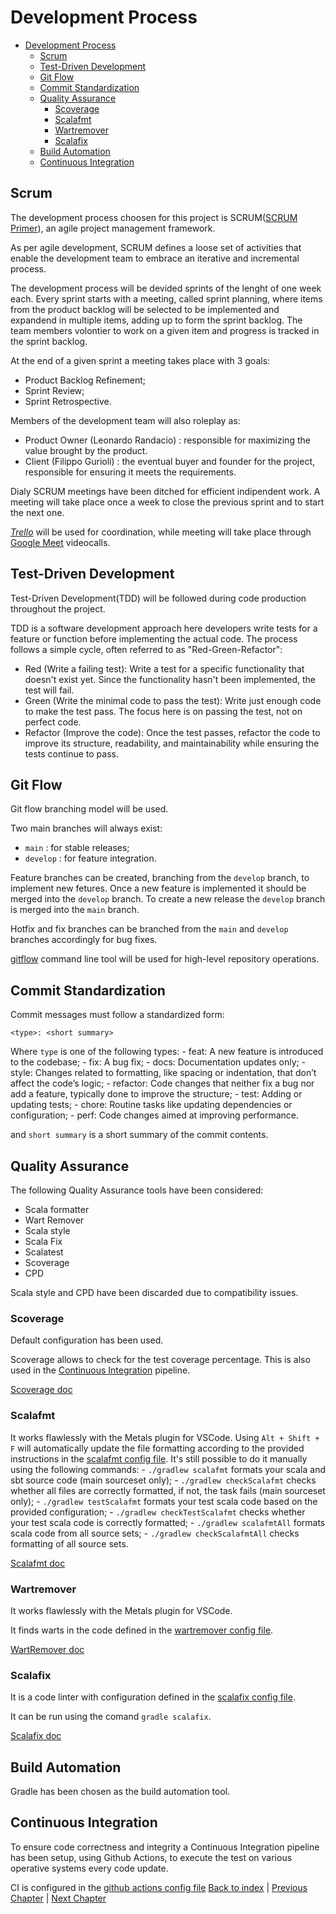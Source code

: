 # Development Process

- [Development Process](#development-process)
  - [Scrum](#scrum)
  - [Test-Driven Development](#test-driven-development)
  - [Git Flow](#git-flow)
  - [Commit Standardization](#commit-standardization)
  - [Quality Assurance](#quality-assurance)
    - [Scoverage](#scoverage)
    - [Scalafmt](#scalafmt)
    - [Wartremover](#wartremover)
    - [Scalafix](#scalafix)
  - [Build Automation](#build-automation)
  - [Continuous Integration](#continuous-integration)

## Scrum

The development process choosen for this project is SCRUM([SCRUM Primer](https://scrumprimer.org/)), an agile project management framework.

As per agile development, SCRUM defines a loose set of activities that enable the development team to embrace an iterative and incremental process.

The development process will be devided sprints of the lenght of one week each. Every sprint starts with a meeting, called sprint planning, where items from the product backlog will be selected to be implemented and expandend in multiple items, adding up to form the sprint backlog. The team members volontier to work on a given item and progress is tracked in the sprint backlog.

At the end of a given sprint a meeting takes place with 3 goals:

- Product Backlog Refinement;
- Sprint Review;
- Sprint Retrospective.

Members of the development team will also roleplay as:

- Product Owner (Leonardo Randacio) : responsible for maximizing the value brought by the product.
- Client (Filippo Gurioli) : the eventual buyer and founder for the project, responsible for ensuring it meets the requirements.

Dialy SCRUM meetings have been ditched for efficient indipendent work. A meeting will take place once a week to close the previous sprint and to start the next one.

[_Trello_](https://trello.com/) will be used for coordination, while meeting will take place through [Google Meet](https://meet.google.com/) videocalls.

## Test-Driven Development

Test-Driven Development(TDD) will be followed during code production throughout the project.

TDD is a software development approach here developers write tests for a feature or function before implementing the actual code. The process follows a simple cycle, often referred to as "Red-Green-Refactor":

- Red (Write a failing test): Write a test for a specific functionality that doesn't exist yet. Since the functionality hasn't been implemented, the test will fail.
- Green (Write the minimal code to pass the test): Write just enough code to make the test pass. The focus here is on passing the test, not on perfect code.
- Refactor (Improve the code): Once the test passes, refactor the code to improve its structure, readability, and maintainability while ensuring the tests continue to pass.

## Git Flow

Git flow branching model will be used.

Two main branches will always exist:

- `main` : for stable releases;
- `develop` : for feature integration.

Feature branches can be created, branching from the `develop` branch, to implement new fetures. Once a new feature is implemented it should be merged into the `develop` branch. To create a new release the `develop` branch is merged into the `main` branch.

Hotfix and fix branches can be branched from the `main` and `develop` branches accordingly for bug fixes.

[gitflow](https://pypi.org/project/gitflow/) command line tool will be used for high-level repository operations.

## Commit Standardization

Commit messages must follow a standardized form:

```none
<type>: <short summary>
```

Where `type` is one of the following types:
    - feat: A new feature is introduced to the codebase;
    - fix: A bug fix;
    - docs: Documentation updates only;
    - style: Changes related to formatting, like spacing or indentation, that don’t affect the code’s logic;
    - refactor: Code changes that neither fix a bug nor add a feature, typically done to improve the structure;
    - test: Adding or updating tests;
    - chore: Routine tasks like updating dependencies or configuration;
    - perf: Code changes aimed at improving performance.

and `short summary` is a short summary of the commit contents.

## Quality Assurance

The following Quality Assurance tools have been considered:

- Scala formatter  
- Wart Remover  
- Scala style  
- Scala Fix  
- Scalatest  
- Scoverage
- CPD

Scala style and CPD have been discarded due to compatibility issues.

### Scoverage

Default configuration has been used.

Scoverage allows to check for the test coverage percentage. This is also used in the [Continuous Integration](#continuous-integration) pipeline.

[Scoverage doc](https://github.com/scoverage/gradle-scoverage)

### Scalafmt

It works flawlessly with the Metals plugin for VSCode. Using `Alt + Shift + F` will automatically update the file formatting according to the provided instructions in the [scalafmt config file](../../app/configs/.scalafmt.conf).
It's still possible to do it manually using the following commands:
    - `./gradlew scalafmt` formats your scala and sbt source code (main sourceset only);
    - `./gradlew checkScalafmt` checks whether all files are correctly formatted, if not, the task fails (main sourceset only);
    - `./gradlew testScalafmt` formats your test scala code based on the provided configuration;
    - `./gradlew checkTestScalafmt` checks whether your test scala code is correctly formatted;
    - `./gradlew scalafmtAll` formats scala code from all source sets;
    - `./gradlew checkScalafmtAll` checks formatting of all source sets.

[Scalafmt doc](https://scalameta.org/scalafmt/)

### Wartremover

It works flawlessly with the Metals plugin for VSCode.

It finds warts in the code defined in the [wartremover config file](../../app/configs/.wartremover.conf).

[WartRemover doc](https://www.wartremover.org)

### Scalafix

It is a code linter with configuration defined in the [scalafix config file](../../app/configs/.scalafix.conf).

It can be run using the comand `gradle scalafix`.

[Scalafix doc](https://scalacenter.github.io/scalafix/)

## Build Automation

Gradle has been chosen as the build automation tool.

## Continuous Integration

To ensure code correctness and integrity a Continuous Integration pipeline has been setup, using Github Actions, to execute the test on various operative systems every code update.

CI is configured in the [github actions config file](../../.github/workflows/ci.yml)
[Back to index](../index.md) |
[Previous Chapter](../introduction/index.md) |
[Next Chapter](../requirements/index.md)
